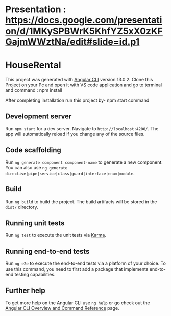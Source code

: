 # Presentation : https://docs.google.com/presentation/d/1MKySPBWrK5KhfYZ5xX0zKFGajmWWztNa/edit#slide=id.p1

# HouseRental

This project was generated with [Angular CLI](https://github.com/angular/angular-cli) version 13.0.2.
Clone this Project on your Pc and open it with VS code application and go to terminal and command :  npm install  

After completing installation run this project by- npm start  command 



## Development server

Run `npm start` for a dev server. Navigate to `http://localhost:4200/`. The app will automatically reload if you change any of the source files.

## Code scaffolding

Run `ng generate component component-name` to generate a new component. You can also use `ng generate directive|pipe|service|class|guard|interface|enum|module`.

## Build

Run `ng build` to build the project. The build artifacts will be stored in the `dist/` directory.

## Running unit tests

Run `ng test` to execute the unit tests via [Karma](https://karma-runner.github.io).

## Running end-to-end tests

Run `ng e2e` to execute the end-to-end tests via a platform of your choice. To use this command, you need to first add a package that implements end-to-end testing capabilities.

## Further help

To get more help on the Angular CLI use `ng help` or go check out the [Angular CLI Overview and Command Reference](https://angular.io/cli) page.
